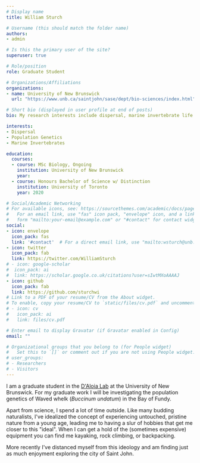 ```yaml
---
# Display name
title: William Sturch

# Username (this should match the folder name)
authors:
- admin

# Is this the primary user of the site?
superuser: true

# Role/position
role: Graduate Student

# Organizations/Affiliations
organizations:
- name: University of New Brunswick
  url: "https://www.unb.ca/saintjohn/sase/dept/bio-sciences/index.html"

# Short bio (displayed in user profile at end of posts)
bio: My research interests include dispersal, marine invertebrate life history, and population genetics.

interests:
- Dispersal 
- Population Genetics 
- Marine Invertebrates

education:
  courses:
  - course: MSc Biology, Ongoing
    institution: University of New Brunswick
    year: 
  - course: Honours Bachelor of Science w/ Distinction
    institution: University of Toronto
    year: 2020

# Social/Academic Networking
# For available icons, see: https://sourcethemes.com/academic/docs/page-builder/#icons
#   For an email link, use "fas" icon pack, "envelope" icon, and a link in the
#   form "mailto:your-email@example.com" or "#contact" for contact widget.
social:
- icon: envelope
  icon_pack: fas
  link: '#contact'  # For a direct email link, use "mailto:wsturch@unb.ca".
- icon: twitter
  icon_pack: fab
  link: https://twitter.com/WilliamSturch
# - icon: google-scholar
#  icon_pack: ai
#  link: https://scholar.google.co.uk/citations?user=sIwtMXoAAAAJ
- icon: github
  icon_pack: fab
  link: https://github.com/sturchwi
# Link to a PDF of your resume/CV from the About widget.
# To enable, copy your resume/CV to `static/files/cv.pdf` and uncomment the lines below.
# - icon: cv
#   icon_pack: ai
#   link: files/cv.pdf

# Enter email to display Gravatar (if Gravatar enabled in Config)
email: ""

# Organizational groups that you belong to (for People widget)
#   Set this to `[]` or comment out if you are not using People widget.
# user_groups:
# - Researchers
# - Visitors
---
```


I am a graduate student in the [D'Aloia Lab](http://www.cassidydaloia.com/) at the University of New Brunswick. For my graduate work I will be investigating the population genetics of Waved whelk (*Buccinum undatum*) in the Bay of Fundy. 

Apart from science, I spend a lot of time outside. Like many budding naturalists, I've idealized the concept of experiencing untouched, pristine nature from a young age, leading me to having a slur of hobbies that get me closer to this "ideal". When I can get a hold of the (sometimes expensive) equipment you can find me kayaking, rock climbing, or backpacking.

More recently I've distanced myself from this ideology and am finding just as much enjoyment exploring the city of Saint John.
